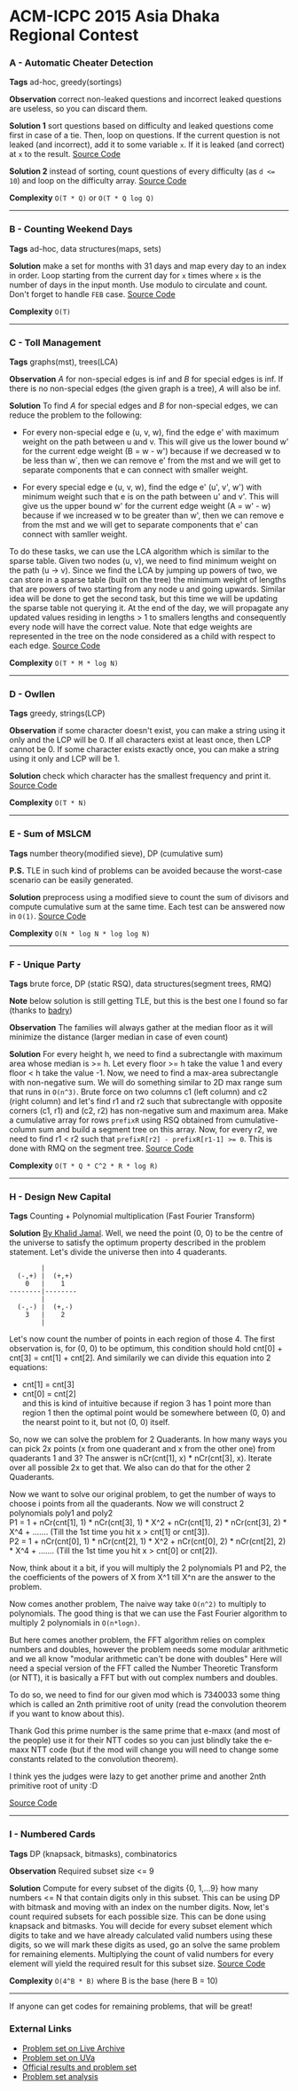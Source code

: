 # ACM-ICPC 2015 Asia Dhaka Regional Contest

### A - Automatic Cheater Detection
**Tags** ad-hoc, greedy(sortings)

**Observation** correct non-leaked questions and incorrect leaked questions are useless, so you can discard them.

**Solution 1** sort questions based on difficulty and leaked questions come first in case of a tie. Then, loop on questions. 
If the current question is not leaked (and incorrect), add it to some variable `x`. If it is leaked (and correct) at `x` to the result.
[Source Code](https://github.com/AhmadElsagheer/UVa-Solutions/blob/master/regionals/dhaka2015/AutomaticCheaterDetection.java)

**Solution 2** instead of sorting, count questions of every difficulty (as `d <= 10`) and loop on the difficulty array.
[Source Code](https://github.com/AhmadElsagheer/UVa-Solutions/blob/master/regionals/dhaka2015/AutomaticCheaterDetection2.java)

**Complexity** `O(T * Q)` or `O(T * Q log Q)`

---
### B - Counting Weekend Days
**Tags** ad-hoc, data structures(maps, sets)

**Solution** make a set for months with 31 days and map every day to an index in order. Loop starting from the current day
for `x` times where `x` is the number of days in the input month. Use modulo to circulate and count. Don't forget to handle `FEB` case.
[Source Code](https://github.com/AhmadElsagheer/UVa-Solutions/blob/master/regionals/dhaka2015/CountingWeekendDays.java)

**Complexity** `O(T)`

---
### C - Toll Management
**Tags** graphs(mst), trees(LCA)

**Observation** *A* for non-special edges is inf and *B* for special edges is inf. If there is no non-special edges
(the given graph is a tree), *A* will also be inf.

**Solution** To find *A* for special edges and *B* for non-special edges, we can reduce the problem to the following:
- For every non-special edge e (u, v, w), find the edge e' with maximum weight on the path between u and v. This will give
us the lower bound w' for the current edge weight (B = w - w') because if we decreased w to be less than w`, then we can
remove e' from the mst and we will get to separate components that e can connect with smaller weight.

- For every special edge e (u, v, w), find the edge e' (u', v', w') with minimum weight such that e is on the path between
u' and v'. This will give us the upper bound w' for the current edge weight (A = w' - w) because if we increased w to be
greater than w', then we can remove e from the mst and we will get to separate components that e' can connect with samller weight.

To do these tasks, we can use the LCA algorithm which is similar to the sparse table. Given two nodes (u, v), we need to find
minimum weight on the path (u -> v). Since we find the LCA by jumping up powers of two, we can store in a sparse table (built on the tree)
the minimum weight of lengths that are powers of two starting from any node u and going upwards. Similar idea will be done to get the second
task, but this time we will be updating the sparse table not querying it. At the end of the day, we will propagate any updated values
residing in lengths > 1 to smallers lengths and consequently every node will have the correct value. Note that edge weights are
represented in the tree on the node considered as a child with respect to each edge.
[Source Code](https://github.com/AhmadElsagheer/UVa-Solutions/blob/master/regionals/dhaka2015/TollManagement.java)

**Complexity** `O(T * M * log N)`

---
### D - Owllen
**Tags** greedy, strings(LCP)

**Observation** if some character doesn't exist, you can make a string using it only and the LCP will be 0. If all characters
exist at least once, then LCP cannot be 0. If some character exists exactly once, you can make a string using it only and LCP will be 1.

**Solution** check which character has the smallest frequency and print it.
[Source Code](https://github.com/AhmadElsagheer/UVa-Solutions/blob/master/regionals/dhaka2015/Owllen.java)

**Complexity** `O(T * N)`

---
### E - Sum of MSLCM
**Tags** number theory(modified sieve), DP (cumulative sum)

**P.S.** TLE in such kind of problems can be avoided because the worst-case scenario can be easily generated.

**Solution**  preprocess using a modified sieve to count the sum of divisors and compute cumulative sum at the same time.
Each test can be answered now in `O(1)`.
[Source Code](https://github.com/AhmadElsagheer/UVa-Solutions/blob/master/regionals/dhaka2015/SumOfMSLCM.java)

**Complexity** `O(N * log N * log log N)`

---
### F - Unique Party
**Tags** brute force, DP (static RSQ), data structures(segment trees, RMQ)

**Note** below solution is still getting TLE, but this is the best one I found so far (thanks to [badry](http://codeforces.com/profile/Badry))

**Observation** The families will always gather at the median floor as it will minimize the distance (larger median in case of even count)

**Solution**  For every height h, we need to find a subrectangle with maximum area whose median is >= h. Let every floor >= h take the value 1 and every floor < h take the value -1. Now, we need to find a max-area subrectangle with non-negative
sum. We will do something similar to 2D max range sum that runs in `O(n^3)`. Brute force on two columns c1 (left column)
and c2 (right column) and let's find r1 and r2 such that subrectangle with opposite corners (c1, r1) and (c2, r2) has non-negative
sum and maximum area. Make a cumulative array for rows `prefixR` using RSQ obtained from cumulative-column sum and build a segment tree on this array.
Now, for every r2, we need to find r1 < r2 such that `prefixR[r2] - prefixR[r1-1] >= 0`. This is done with RMQ on the segment tree.
[Source Code](https://github.com/AhmadElsagheer/UVa-Solutions/blob/master/regionals/dhaka2015/UniqueParty.java)

**Complexity** `O(T * Q * C^2 * R * log R)`

---
### H - Design New Capital

**Tags** Counting + Polynomial multiplication (Fast Fourier Transform)

**Solution** [By Khalid Jamal](http://codeforces.com/profile/Safrout). Well, we need the point (0, 0) to be the centre of the universe to satisfy the optimum property described in the problem statement. Let's divide the universe then into 4 quaderants.
```
        |        
  (-,+) |  (+,+) 
    0   |    1   
--------|--------
        |        
  (-,-) |  (+,-) 
    3   |    2   
        |      
```
Let's now count the number of points in each region of those 4.
The first observation is, for (0, 0) to be optimum, this condition should hold cnt[0] + cnt[3] = cnt[1] + cnt[2].
And similarily we can divide this equation into 2 equations:<br>
- cnt[1] = cnt[3]
- cnt[0] = cnt[2]<br>
and this is kind of intuitive because if region 3 has 1 point more than region 1 then the optimal point would be somewhere between (0, 0) and the nearst point to it, but not (0, 0) itself.
 
So, now we can solve the problem for 2 Quaderants. In how many ways you can pick 2x points (x from one quaderant and x from the other one) from quaderants 1 and 3?
The answer is nCr(cnt[1], x) * nCr(cnt[3], x). Iterate over all possible 2x to get that.
We also can do that for the other 2 Quaderants.
 
Now we want to solve our original problem, to get the number of ways to choose i points from all the quaderants.
Now we will construct 2 polynomials poly1 and poly2<br>
P1 = 1 + nCr(cnt[1], 1) * nCr(cnt[3], 1) * X^2 + nCr(cnt[1], 2) * nCr(cnt[3], 2) * X^4 + ....... (Till the 1st time you hit x > cnt[1]  or cnt[3]).<br>
P2 = 1 + nCr(cnt[0], 1) * nCr(cnt[2], 1) * X^2 + nCr(cnt[0], 2) * nCr(cnt[2], 2) * X^4 + ....... (Till the 1st time you hit x > cnt[0]  or cnt[2]).
 
Now, think about it a bit, if you will multiply the 2 polynomials P1 and P2, the the coefficients of the powers of X from X^1 till X^n are the answer to the problem.
 
Now comes another problem, The naive way take `O(n^2)` to multiply to polynomials.
The good thing is that we can use the Fast Fourier algorithm to multiply 2 polynomials in `O(n*logn)`.
 
But here comes another problem, the FFT algorithm relies on complex numbers and doubles, however the problem needs some modular arithmetic and we all know "modular arithmetic can't be done with doubles"
Here will need a special version of the FFT called the Number Theoretic Transform (or NTT), it is basically a FFT but with out complex numbers and doubles.
 
To do so, we need to find for our given mod which is 7340033 some thing which is called an 2nth primitive root of unity (read the convolution theorem if you want to know about this).
 
Thank God this prime number is the same prime that e-maxx (and most of the people) use it for their NTT codes so you can just blindly take the e-maxx NTT code (but if the mod will change you will need to change some constants related to the convolution theorem).
 
I think yes the judges were lazy to get another prime and another 2nth primitive root of unity :D

[Source Code](http://ideone.com/xT9HEN)
 

---
### I - Numbered Cards
**Tags** DP (knapsack, bitmasks), combinatorics

**Observation** Required subset size <= 9

**Solution** Compute for every subset of the digits {0, 1,...9} how many numbers <= N that contain digits only in this subset.
This can be using DP with bitmask and moving with an index on the number digits. Now, let's count required subsets for each possible size.
This can be done using knapsack and bitmasks. You will decide for every subset element which digits to take and we have already calculated valid numbers using these digits, so we will mark these digits as used, go an solve the same problem for remaining elements. Multiplying the count of valid numbers for every element will yield the required result for this subset size.
[Source Code](https://github.com/AhmadElsagheer/UVa-Solutions/blob/master/regionals/dhaka2015/NumberedCards.java)

**Complexity** `O(4^B * B)` where B is the base (here B = 10)

---
If anyone can get codes for remaining problems, that will be great!

### External Links
- [Problem set on Live Archive](https://icpcarchive.ecs.baylor.edu/index.php?option=com_onlinejudge&Itemid=8&category=684)
- [Problem set on UVa](https://uva.onlinejudge.org/index.php?option=com_onlinejudge&Itemid=8&category=868)
- [Official results and problem set](https://icpc.baylor.edu/regionals/finder/dhaka-2015)
- [Problem set analysis](https://www.scribd.com/doc/291072260)
